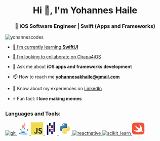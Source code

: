 <h1 align="center">Hi 👋, I'm Yohannes Haile</h1>

<h3 align="center"> iOS Software Engineer | Swift (Apps and Frameworks) </h3>

<p align="left"> 
<img src="https://komarev.com/ghpvc/?username=yohannescodes&label=Profile%20views&color=0e75b6&style=flat" alt="yohannescodes" /> <a href="https://linkedin.com/in/yohannes-haile/">
</p>


- 🌱 I’m currently learning **SwiftUI**

- 👯 I’m looking to collaborate on [Chapa4iOS](https://github.com/yohannescodes/Chapa4iOS)

- 💬 Ask me about **iOS apps and frameworks development**

- 📫 How to reach me **yohannesakhaile@gmail.com**

- 📄 Know about my experiences on [LinkedIn](https://www.linkedin.com/in/yohannes-haile/)

- ⚡ Fun fact: **I love making memes**


<h3 align="left">Languages and Tools:</h3>
<p align="left"> <a href="https://git-scm.com/" target="_blank" rel="noreferrer"> <img src="https://www.vectorlogo.zone/logos/git-scm/git-scm-icon.svg" alt="git" width="40" height="40"/> </a> <a href="https://www.java.com" target="_blank" rel="noreferrer"> <img src="https://raw.githubusercontent.com/devicons/devicon/master/icons/java/java-original.svg" alt="java" width="40" height="40"/> </a> <a href="https://developer.mozilla.org/en-US/docs/Web/JavaScript" target="_blank" rel="noreferrer"> <img src="https://raw.githubusercontent.com/devicons/devicon/master/icons/javascript/javascript-original.svg" alt="javascript" width="40" height="40"/> </a> <a href="https://pandas.pydata.org/" target="_blank" rel="noreferrer"> <img src="https://raw.githubusercontent.com/devicons/devicon/2ae2a900d2f041da66e950e4d48052658d850630/icons/pandas/pandas-original.svg" alt="pandas" width="40" height="40"/> </a> <a href="https://www.python.org" target="_blank" rel="noreferrer"> <img src="https://raw.githubusercontent.com/devicons/devicon/master/icons/python/python-original.svg" alt="python" width="40" height="40"/> </a> <a href="https://reactnative.dev/" target="_blank" rel="noreferrer"> <img src="https://reactnative.dev/img/header_logo.svg" alt="reactnative" width="40" height="40"/> </a> <a href="https://scikit-learn.org/" target="_blank" rel="noreferrer"> <img src="https://upload.wikimedia.org/wikipedia/commons/0/05/Scikit_learn_logo_small.svg" alt="scikit_learn" width="40" height="40"/> </a> <a href="https://developer.apple.com/swift/" target="_blank" rel="noreferrer"> <img src="https://raw.githubusercontent.com/devicons/devicon/master/icons/swift/swift-original.svg" alt="swift" width="40" height="40"/> </a> </p>
